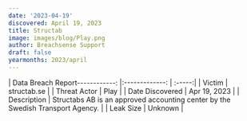 ```yaml
---
date: '2023-04-19'
discovered: April 19, 2023
title: Structab
image: images/blog/Play.png
author: Breachsense Support
draft: false
yearmonths: 2023/april
---
```


| Data Breach Report------------:     |:-------------:    | :-----:|
| Victim      | structab.se      | 
| Threat Actor      | Play      | 
| Date Discovered      | Apr 19, 2023      | 
| Description      | Structabs AB is an approved accounting center by the Swedish Transport Agency.      | 
| Leak Size      | Unknown      | 

